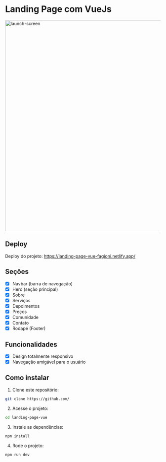 # Landing Page com VueJs

<img width="1093" height="680" alt="launch-screen" src="https://github.com/user-attachments/assets/9606b18f-3df2-43ee-b73b-1c9744cd45dc" />

## Deploy

Deploy do projeto: https://landing-page-vue-fagioni.netlify.app/

## Seções

- [x] Navbar (barra de navegação)
- [x] Hero (seção principal)
- [x] Sobre
- [x] Serviços
- [x] Depoimentos
- [x] Preços
- [x] Comunidade
- [x] Contato
- [x] Rodapé (Footer)

## Funcionalidades

- [x] Design totalmente responsivo
- [x] Navegação amigável para o usuário

## Como instalar

1. Clone este repositório:

```bash
git clone https://github.com/
```

2. Acesse o projeto:

```bash
cd landing-page-vue
```

3. Instale as dependências:

```bash
npm install
```

4. Rode o projeto:

```bash
npm run dev
```
